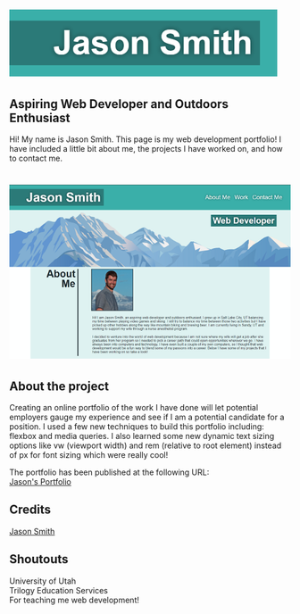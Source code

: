 # ![Jason Smith](/assets/images/imgForReadMe1.png "Jason Smith")

## Aspiring Web Developer and Outdoors Enthusiast

Hi! My name is Jason Smith. This page is my web development portfolio! I have included a little bit about me, the projects I have worked on, and how to contact me.

# ![Site Screen Shot](/assets/images/imgForReadMe.png "Screen Shot")

## About the project
Creating an online portfolio of the work I have done will let potential employers gauge my experience and see if I am a potential candidate for a position. I used a few new techniques to build this portfolio including: flexbox and media queries. I also learned some new dynamic text sizing options like vw (viewport width) and rem (relative to root element) instead of px for font sizing which were really cool!

The portfolio has been published at the following URL:  
[Jason's Portfolio](https://jasonpsmith180.github.io/)

## Credits
[Jason Smith](https://github.com/Jasonpsmith180)

## Shoutouts
University of Utah  
Trilogy Education Services  
For teaching me web development!
